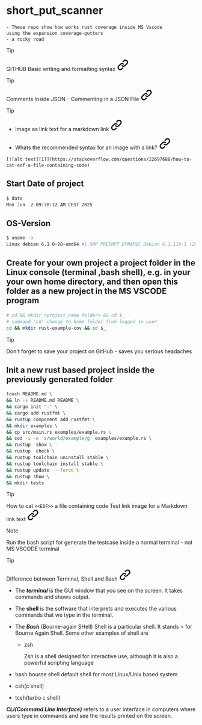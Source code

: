 # short_put_scanner

    - These repo show how works rust coverage inside MS Vscode 
    using the expansion coverage-gutters
    - a rocky road  

> [!TIP]
> GITHUB Basic writing and formatting syntax [![alt text][1]](https://docs.github.com/en/get-started/writing-on-github/getting-started-with-writing-and-formatting-on-github/basic-writing-and-formatting-syntax)
<!-- -->  
> [!TIP]
> Comments Inside JSON – Commenting in a JSON File [![alt text][1]](https://www.freecodecamp.org/news/comments-in-json/)
<!-- -->
> [!TIP]
><!--- THis empty line is necessary for correct format -->
> - Image as link text for a markdown link [![alt text][1]](https://meta.stackexchange.com/questions/2133/whats-the-recommended-syntax-for-an-image-with-a-link)
>
> - Whats the recommended syntax for an image with a link? [![alt text][1]][2]
><!--- THis empty line is necessary for correct format -->
>```text <!-- markdownlint-disable-line code-block-style -->
>[![alt text][1]](https://stackoverflow.com/questions/22697688/how-to-cat-eof-a-file-containing-code)
>```
<!--
[1]: ./img/link_symbol.svg
-->
[2]: https://meta.stackexchange.com/questions/2133/whats-the-recommended-syntax-for-an-image-with-a-link
><!--- THis empty line is necessary for correct format -->
<!-- -->

<!-- 
Markdown Preview Github Styling
GitHub Markdown Preview /w markdown list and other add ones
-->

## Start Date of project

```bash <!-- markdownlint-disable-line code-block-style -->
$ date
Mon Jun  2 09:38:12 AM CEST 2025
```

## OS-Version

```bash <!-- markdownlint-disable-line code-block-style -->
$ uname -a
Linux debian 6.1.0-28-amd64 #1 SMP PREEMPT_DYNAMIC Debian 6.1.119-1 (2024-11-22) x86_64 GNU/Linux
```

## Create for your own project a project folder in the Linux console (terminal ,bash shell), e.g. in your your own home directory, and then open this folder as a new project in the MS VSCODE program

```bash <!-- markdownlint-disable-line code-block-style -->
# cd && mkdir <project_name folder> && cd $_
# command 'cd' change to home folder from logged in user
cd && mkdir rust-example-cov && cd $_ 
```
<!-- -->
>[!TIP]
> Don't forget to save your project on GitHub - saves you serious headaches
<!-- -->
## Init a new rust based project inside the previously generated folder
<!-- -->
```bash <!-- markdownlint-disable-line code-block-style -->
touch README.md \
&& ln -s README.md README \
&& cargo init "." \
&& cargo add rustfmt \
&& rustup component add rustfmt \
&& mkdir examples \
&& cp src/main.rs examples/example.rs \
&& sed -i -e 's/world/example/g' examples/example.rs \
&& rustup  show \
&& rustup  check \
&& rustup toolchain uninstall stable \
&& rustup toolchain install stable \
&& rustup update  --force \
&& rustup show \
&& mkdir tests
```
<!-- NEXT_TASK  copy link symbol from another repo via cmd line command-->
<!-- NEXT_TASK create settings.json add copy cSpell.words to it>
<!-- -->
>[!TIP]
> How to cat ```<<EOF>>``` a file containing code
> Test link image for a Markdown link text [![alt text][1]](https://stackoverflow.com/questions/22697688/how-to-cat-eof-a-file-containing-code)
>
><!--- THis empty line inside the block is necessary for correct format -->
<!-- -->
> [!NOTE]
> Run the bash script for generate the testcase inside a normal terminal - not MS VSCODE terminal
><!--- THis empty line is necessary for correct format -->
<!-- -->
> [!TIP]
> Difference between Terminal, Shell and Bash [![alt text][1]](https://medium.com/@krish.raghuram/terminal-shell-and-bash-3e76218c8865)
>
> - The ***terminal*** is the GUI window that you see
> on the screen. It takes commands and shows output.
>
> - The **shell** is the software that interprets and
> executes the various commands that we type in the
> terminal.
>
> - The ***Bash*** (Bourne-again SHell) Shell is a particular shell.
> It stands > for Bourne Again Shell. Some other examples of shell
> are
>
>   - zsh
>
>     Zsh is a shell designed for interactive
>     use, although it is also a powerful
>     scripting language
>
> - bash
>     bourne shell default shell for most
>     Linux/Unix based system
>
> - csh(c shell)
> - tcsh(turbo c shell)
>
> ***CLI(Command Line Interface)*** refers to a user interface in
> computers where users type in commands and see the results
> printed on the screen.

<!-- Link sign - Don't Found a better way :-( - You know a better method? - send me a email -->
[1]: ./img/link_symbol.svg
